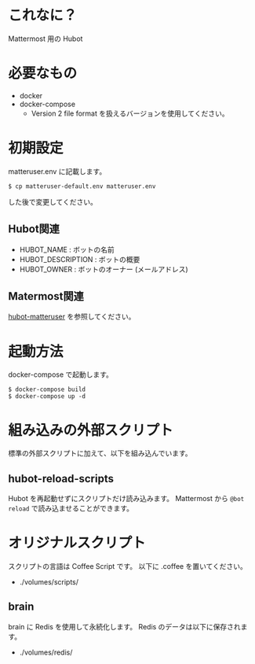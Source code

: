 # これなに？

Mattermost 用の Hubot

# 必要なもの

* docker
* docker-compose
    * Version 2 file format を扱えるバージョンを使用してください。

# 初期設定

matteruser.env に記載します。

    $ cp matteruser-default.env matteruser.env

した後で変更してください。

## Hubot関連

* HUBOT_NAME : ボットの名前
* HUBOT_DESCRIPTION : ボットの概要
* HUBOT_OWNER : ボットのオーナー (メールアドレス)

## Matermost関連

[hubot-matteruser](https://www.npmjs.com/package/hubot-matteruser) を参照してください。

# 起動方法

docker-compose で起動します。

    $ docker-compose build
    $ docker-compose up -d

# 組み込みの外部スクリプト

標準の外部スクリプトに加えて、以下を組み込んでいます。

## hubot-reload-scripts

Hubot を再起動せずにスクリプトだけ読み込みます。
Mattermost から `@bot reload` で読み込ませることができます。

# オリジナルスクリプト

スクリプトの言語は Coffee Script です。
以下に .coffee を置いてください。

* ./volumes/scripts/

## brain

brain に Redis を使用して永続化します。
Redis のデータは以下に保存されます。

* ./volumes/redis/
